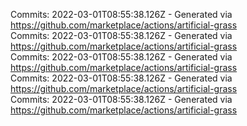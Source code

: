 Commits: 2022-03-01T08:55:38.126Z - Generated via https://github.com/marketplace/actions/artificial-grass
<br>
Commits: 2022-03-01T08:55:38.126Z - Generated via https://github.com/marketplace/actions/artificial-grass
<br>
Commits: 2022-03-01T08:55:38.126Z - Generated via https://github.com/marketplace/actions/artificial-grass
<br>
Commits: 2022-03-01T08:55:38.126Z - Generated via https://github.com/marketplace/actions/artificial-grass
<br>
Commits: 2022-03-01T08:55:38.126Z - Generated via https://github.com/marketplace/actions/artificial-grass
<br>
